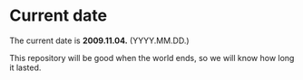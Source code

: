 # Current date

The current date is **2009.11.04.** (YYYY.MM.DD.)

This repository will be good when the world ends, so we will know how long it lasted.